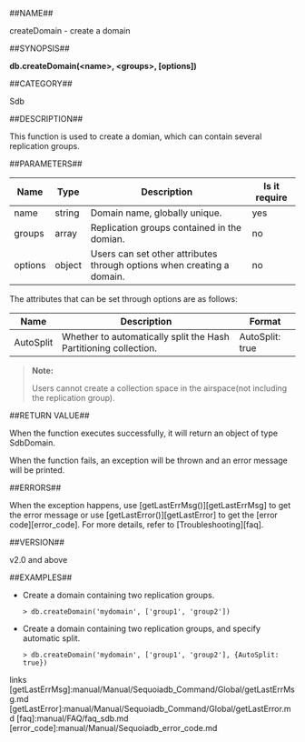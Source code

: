 ##NAME##

createDomain - create a domain

##SYNOPSIS##

**db.createDomain(\<name\>, \<groups\>, [options])**

##CATEGORY##

Sdb

##DESCRIPTION##

This function is used to create a domian, which can contain several replication groups.

##PARAMETERS##

| Name | Type | Description | Is it require |
| ------ | ------ | ------ | ------ |
| name | string | Domain name, globally unique. | yes |
| groups | array | Replication groups contained in the domian. | no |
| options | object | Users can set other attributes through options when creating a domain. | no |

The attributes that can be set through options are as follows:

| Name | Description | Format |
| ------ | ------ | ------ |
| AutoSplit | Whether to automatically split the Hash Partitioning collection. | AutoSplit: true |

> **Note:**
>
> Users cannot create a collection space in the airspace(not including the replication group).

##RETURN VALUE##

When the function executes successfully, it will return an object of type SdbDomain.

When the function fails, an exception will be thrown and an error message will be printed.

##ERRORS##

When the exception happens, use [getLastErrMsg()][getLastErrMsg] to get the error message or use [getLastError()][getLastError] to get the [error code][error_code]. For more details, refer to [Troubleshooting][faq].

##VERSION##

v2.0 and above

##EXAMPLES##

* Create a domain containing two replication groups.

    ```lang-javascript
    > db.createDomain('mydomain', ['group1', 'group2'])
    ```

* Create a domain containing two replication groups, and specify automatic split.

    ```lang-javascript
    > db.createDomain('mydomain', ['group1', 'group2'], {AutoSplit: true})
    ```


[^_^]:
   links
[getLastErrMsg]:manual/Manual/Sequoiadb_Command/Global/getLastErrMsg.md
[getLastError]:manual/Manual/Sequoiadb_Command/Global/getLastError.md
[faq]:manual/FAQ/faq_sdb.md
[error_code]:manual/Manual/Sequoiadb_error_code.md